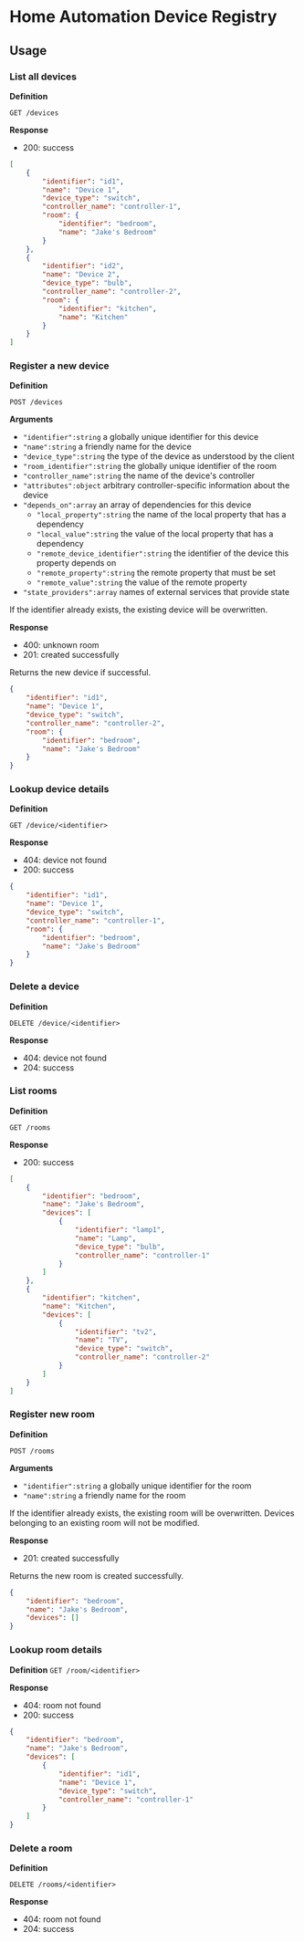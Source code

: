 # Home Automation Device Registry

## Usage

### List all devices
**Definition**

`GET /devices`

**Response**

- 200: success

```json
[
    {
        "identifier": "id1",
        "name": "Device 1",
        "device_type": "switch",
        "controller_name": "controller-1",
        "room": {
            "identifier": "bedroom",
            "name": "Jake's Bedroom"
        }
    },
    {
        "identifier": "id2",
        "name": "Device 2",
        "device_type": "bulb",
        "controller_name": "controller-2",
        "room": {
            "identifier": "kitchen",
            "name": "Kitchen"
        }
    }
]
```

### Register a new device
**Definition**

`POST /devices`

**Arguments**

- `"identifier":string` a globally unique identifier for this device
- `"name":string` a friendly name for the device
- `"device_type":string` the type of the device as understood by the client
- `"room_identifier":string` the globally unique identifier of the room
- `"controller_name":string` the name of the device's controller
- `"attributes":object` arbitrary controller-specific information about the device
- `"depends_on":array` an array of dependencies for this device
    - `"local_property":string` the name of the local property that has a dependency
    - `"local_value":string` the value of the local property that has a dependency
    - `"remote_device_identifier":string` the identifier of the device this property depends on
    - `"remote_property":string` the remote property that must be set
    - `"remote_value":string` the value of the remote property
- `"state_providers":array` names of external services that provide state

If the identifier already exists, the existing device will be overwritten.

**Response**

- 400: unknown room
- 201: created successfully

Returns the new device if successful.

```json
{
    "identifier": "id1",
    "name": "Device 1",
    "device_type": "switch",
    "controller_name": "controller-2",
    "room": {
        "identifier": "bedroom",
        "name": "Jake's Bedroom"
    }
}
```

### Lookup device details
**Definition**

`GET /device/<identifier>`

**Response**

- 404: device not found
- 200: success

```json
{
    "identifier": "id1",
    "name": "Device 1",
    "device_type": "switch",
    "controller_name": "controller-1",
    "room": {
        "identifier": "bedroom",
        "name": "Jake's Bedroom"
    }
}
```

### Delete a device
**Definition**

`DELETE /device/<identifier>`

**Response**

- 404: device not found
- 204: success

### List rooms
**Definition**

`GET /rooms`

**Response**

- 200: success

```json
[
    {
        "identifier": "bedroom",
        "name": "Jake's Bedroom",
        "devices": [
            {
                "identifier": "lamp1",
                "name": "Lamp",
                "device_type": "bulb",
                "controller_name": "controller-1"
            }
        ]
    },
    {
        "identifier": "kitchen",
        "name": "Kitchen",
        "devices": [
            {
                "identifier": "tv2",
                "name": "TV",
                "device_type": "switch",
                "controller_name": "controller-2"
            }
        ]
    }
]

```

### Register new room
**Definition**

`POST /rooms`

**Arguments**

- `"identifier":string` a globally unique identifier for the room
- `"name":string` a friendly name for the room

If the identifier already exists, the existing room will be overwritten.
Devices belonging to an existing room will not be modified.

**Response**

- 201: created successfully

Returns the new room is created successfully.

```json
{
    "identifier": "bedroom",
    "name": "Jake's Bedroom",
    "devices": []
}
```

### Lookup room details
**Definition**
`GET /room/<identifier>`

**Response**

- 404: room not found
- 200: success

```json
{
    "identifier": "bedroom",
    "name": "Jake's Bedroom",
    "devices": [
        {
            "identifier": "id1",
            "name": "Device 1",
            "device_type": "switch",
            "controller_name": "controller-1"
        }
    ]
}
```

### Delete a room
**Definition**

`DELETE /rooms/<identifier>`

**Response**

- 404: room not found
- 204: success
